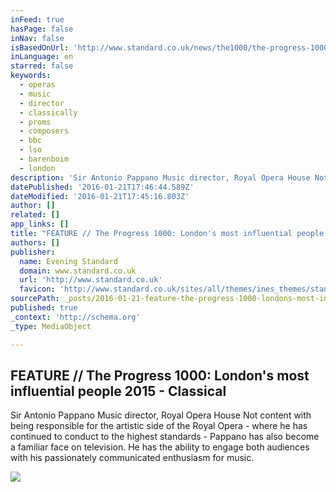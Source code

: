 ```yaml
---
inFeed: true
hasPage: false
inNav: false
isBasedOnUrl: 'http://www.standard.co.uk/news/the1000/the-progress-1000-londons-most-influential-people-2015-classical-music-a2943811.html'
inLanguage: en
starred: false
keywords:
  - operas
  - music
  - director
  - classically
  - proms
  - composers
  - bbc
  - lso
  - barenboim
  - london
description: 'Sir Antonio Pappano Music director, Royal Opera House Not content with being responsible for the artistic side of the Royal Opera - where he has continued to conduct to the highest standards - Pappano has also become a familiar face on television. He has the ability to engage both audiences with his passionately communicated enthusiasm for music.'
datePublished: '2016-01-21T17:46:44.589Z'
dateModified: '2016-01-21T17:45:16.803Z'
author: []
related: []
app_links: []
title: "FEATURE // The Progress 1000: London's most influential people 2015 - Classical"
authors: []
publisher:
  name: Evening Standard
  domain: www.standard.co.uk
  url: 'http://www.standard.co.uk'
  favicon: 'http://www.standard.co.uk/sites/all/themes/ines_themes/standard_theme/favicon.ico'
sourcePath: _posts/2016-01-21-feature-the-progress-1000-londons-most-influential-peop.md
published: true
_context: 'http://schema.org'
_type: MediaObject

---
```

<article style=""><h1>FEATURE // The Progress 1000: London's most influential people 2015 - Classical</h1><p>Sir Antonio Pappano Music director, Royal Opera House Not content with being responsible for the artistic side of the Royal Opera - where he has continued to conduct to the highest standards - Pappano has also become a familiar face on television. He has the ability to engage both audiences with his passionately communicated enthusiasm for music.</p><img src="https://s3-us-west-2.amazonaws.com/the-grid-img/p/7b12a681a1ec73fafb85b51343b6b5c608ff5aa9.jpg" /></article>
